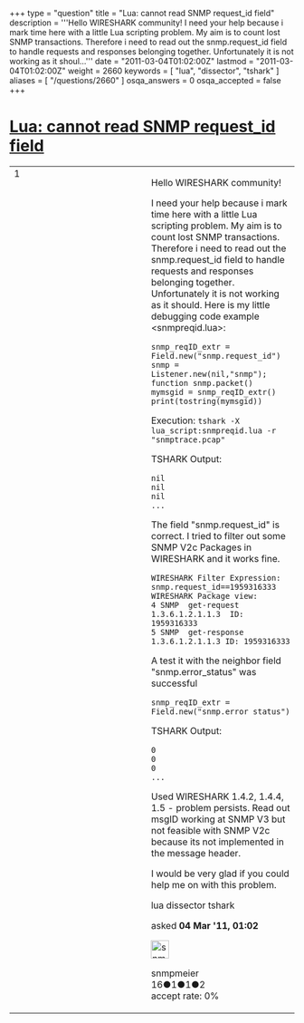 +++
type = "question"
title = "Lua: cannot read SNMP request_id field"
description = '''Hello WIRESHARK community! I need your help because i mark time here with a little Lua scripting problem. My aim is to count lost SNMP transactions. Therefore i need to read out the snmp.request_id field to handle requests and responses belonging together. Unfortunately it is not working as it shoul...'''
date = "2011-03-04T01:02:00Z"
lastmod = "2011-03-04T01:02:00Z"
weight = 2660
keywords = [ "lua", "dissector", "tshark" ]
aliases = [ "/questions/2660" ]
osqa_answers = 0
osqa_accepted = false
+++

<div class="headNormal">

# [Lua: cannot read SNMP request\_id field](/questions/2660/lua-cannot-read-snmp-request_id-field)

</div>

<div id="main-body">

<div id="askform">

<table id="question-table" style="width:100%;"><colgroup><col style="width: 50%" /><col style="width: 50%" /></colgroup><tbody><tr class="odd"><td style="width: 30px; vertical-align: top"><div class="vote-buttons"><div id="post-2660-score" class="post-score" title="current number of votes">1</div><div id="favorite-count" class="favorite-count"></div></div></td><td><div id="item-right"><div class="question-body"><p>Hello WIRESHARK community!</p><p>I need your help because i mark time here with a little Lua scripting problem. My aim is to count lost SNMP transactions. Therefore i need to read out the snmp.request_id field to handle requests and responses belonging together. Unfortunately it is not working as it should. Here is my little debugging code example &lt;snmpreqid.lua&gt;:</p><pre><code>snmp_reqID_extr = Field.new(&quot;snmp.request_id&quot;)
snmp = Listener.new(nil,&quot;snmp&quot;);
function snmp.packet()
mymsgid = snmp_reqID_extr()
print(tostring(mymsgid))</code></pre><p>Execution: <code>tshark -X lua_script:snmpreqid.lua -r "snmptrace.pcap"</code></p><p>TSHARK Output:</p><pre><code>nil
nil
nil
...</code></pre><p>The field "snmp.request_id" is correct. I tried to filter out some SNMP V2c Packages in WIRESHARK and it works fine.</p><pre><code>WIRESHARK Filter Expression: snmp.request_id==1959316333
WIRESHARK Package view:
4 SNMP  get-request 1.3.6.1.2.1.1.3  ID: 1959316333
5 SNMP  get-response 1.3.6.1.2.1.1.3 ID: 1959316333</code></pre><p>A test it with the neighbor field "snmp.error_status" was successful</p><pre><code>snmp_reqID_extr = Field.new(&quot;snmp.error_status&quot;)</code></pre><p>TSHARK Output:</p><pre><code>0
0
0
...</code></pre><p>Used WIRESHARK 1.4.2, 1.4.4, 1.5 - problem persists. Read out msgID working at SNMP V3 but not feasible with SNMP V2c because its not implemented in the message header.</p><p>I would be very glad if you could help me on with this problem.</p></div><div id="question-tags" class="tags-container tags">lua dissector tshark</div><div id="question-controls" class="post-controls"></div><div class="post-update-info-container"><div class="post-update-info post-update-info-user"><p>asked <strong>04 Mar '11, 01:02</strong></p><img src="https://secure.gravatar.com/avatar/ef5f9f91467fe790cfda1a14c69a3b0a?s=32&amp;d=identicon&amp;r=g" class="gravatar" width="32" height="32" alt="snmpmeier&#39;s gravatar image" /><p>snmpmeier<br />
<span class="score" title="16 reputation points">16</span><span title="1 badges"><span class="badge1">●</span><span class="badgecount">1</span></span><span title="1 badges"><span class="silver">●</span><span class="badgecount">1</span></span><span title="2 badges"><span class="bronze">●</span><span class="badgecount">2</span></span><br />
<span class="accept_rate" title="Rate of the user&#39;s accepted answers">accept rate:</span> <span title="snmpmeier has no accepted answers">0%</span></p></div></div><div id="comments-container-2660" class="comments-container"></div><div id="comment-tools-2660" class="comment-tools"></div><div class="clear"></div><div id="comment-2660-form-container" class="comment-form-container"></div><div class="clear"></div></div></td></tr></tbody></table>

</div>

</div>

